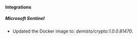#### Integrations
##### Microsoft Sentinel
- Updated the Docker image to: *demisto/crypto:1.0.0.81470*.
